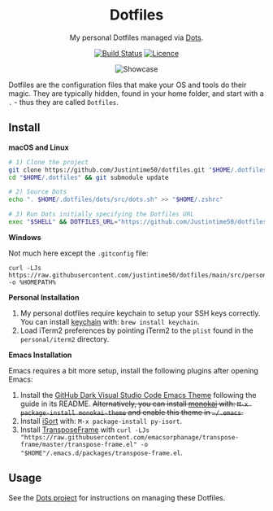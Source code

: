 <div align="center">

# Dotfiles

My personal Dotfiles managed via [Dots](https://github.com/Justintime50/dots).

[![Build Status](https://github.com/Justintime50/dotfiles/workflows/build/badge.svg)](https://github.com/Justintime50/dotfiles/actions)
[![Licence](https://img.shields.io/github/license/justintime50/dotfiles)](LICENSE)

<img src="assets/showcase.png" alt="Showcase">

</div>

Dotfiles are the configuration files that make your OS and tools do their magic. They are typically hidden, found in your home folder, and start with a `.` - thus they are called `Dotfiles`.

## Install

**macOS and Linux**

```bash
# 1) Clone the project
git clone https://github.com/Justintime50/dotfiles.git "$HOME/.dotfiles"
cd "$HOME/.dotfiles" && git submodule update

# 2) Source Dots
echo ". $HOME/.dotfiles/dots/src/dots.sh" >> "$HOME/.zshrc"

# 3) Run Dots initially specifying the Dotfiles URL
exec "$SHELL" && DOTFILES_URL="https://github.com/Justintime50/dotfiles.git" dots_sync
```

**Windows**

Not much here except the `.gitconfig` file:

```batch
curl -LJs https://raw.githubusercontent.com/justintime50/dotfiles/main/src/personal/home/.gitconfig -o %HOMEPATH%
```

**Personal Installation**

1. My personal dotfiles require keychain to setup your SSH keys correctly. You can install [keychain](https://github.com/funtoo/keychain) with: `brew install keychain`.
1. Load iTerm2 preferences by pointing iTerm2 to the `plist` found in the `personal/iterm2` directory.

**Emacs Installation**

Emacs requires a bit more setup, install the following plugins after opening Emacs:

1. Install the [GitHub Dark Visual Studio Code Emacs Theme](https://github.com/Justintime50/github-dark-vscode-emacs-theme) following the guide in its README. <s>Alternatively, you can install [monokai](https://github.com/oneKelvinSmith/monokai-emacs) with: `M-x package-install monokai-theme` and enable this theme in `~/.emacs`.</s>
1. Install [iSort](https://github.com/paetzke/py-isort.el) with: `M-x package-install py-isort`.
1. Install [TransposeFrame](https://www.emacswiki.org/emacs/TransposeFrame) with `curl -LJs "https://raw.githubusercontent.com/emacsorphanage/transpose-frame/master/transpose-frame.el" -o "$HOME"/.emacs.d/packages/transpose-frame.el`.

## Usage

See the [Dots project](https://github.com/Justintime50/dots) for instructions on managing these Dotfiles.
